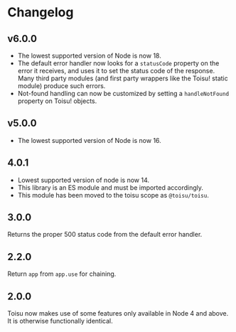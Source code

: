 # Changelog

## v6.0.0

- The lowest supported version of Node is now 18.
- The default error handler now looks for a `statusCode` property on the error
  it receives, and uses it to set the status code of the response. Many third
  party modules (and first party wrappers like the Toisu! static module) produce
  such errors.
- Not-found handling can now be customized by setting a `handleNotFound`
  property on Toisu! objects.

## v5.0.0

- The lowest supported version of Node is now 16.

## 4.0.1

- Lowest supported version of node is now 14.
- This library is an ES module and must be imported accordingly.
- This module has been moved to the toisu scope as `@toisu/toisu`.

## 3.0.0

Returns the proper 500 status code from the default error handler.

## 2.2.0

Return `app` from `app.use` for chaining.

## 2.0.0

Toisu now makes use of some features only available in Node 4 and above. It is otherwise functionally identical.
